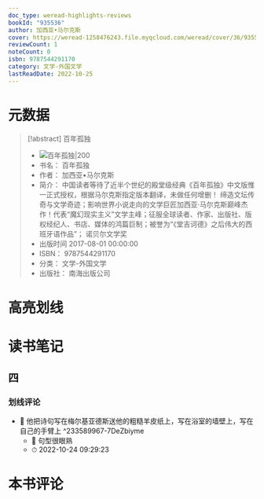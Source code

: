 ```yaml
---
doc_type: weread-highlights-reviews
bookId: "935536"
author: 加西亚•马尔克斯
cover: https://weread-1258476243.file.myqcloud.com/weread/cover/36/935536/t7_935536.jpg
reviewCount: 1
noteCount: 0
isbn: 9787544291170
category: 文学-外国文学
lastReadDate: 2022-10-25
---
```

# 元数据
> [!abstract] 百年孤独
> - ![ 百年孤独|200](https://weread-1258476243.file.myqcloud.com/weread/cover/36/935536/t7_935536.jpg)
> - 书名： 百年孤独
> - 作者： 加西亚•马尔克斯
> - 简介： 中国读者等待了近半个世纪的殿堂级经典《百年孤独》中文版惟一正式授权，根据马尔克斯指定版本翻译，未做任何增删！
缔造文坛传奇与文学奇迹；影响世界小说走向的文学巨匠加西亚·马尔克斯巅峰杰作！代表“魔幻现实主义”文学主峰；征服全球读者、作家、出版社、版权经纪人、书店、媒体的鸿篇巨制；被誉为“《堂吉诃德》之后伟大的西班牙语作品”；
诺贝尔文学奖
> - 出版时间 2017-08-01 00:00:00
> - ISBN： 9787544291170
> - 分类： 文学-外国文学
> - 出版社： 南海出版公司

# 高亮划线

# 读书笔记

## 四

### 划线评论
- 📌 他把诗句写在梅尔基亚德斯送他的粗糙羊皮纸上，写在浴室的墙壁上，写在自己的手臂上  ^233589967-7DeZbiyme
    - 💭 句型很眼熟
    - ⏱ 2022-10-24 09:29:23
   
# 本书评论

